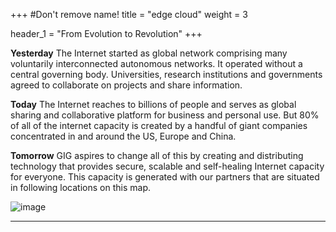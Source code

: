 +++
#Don't remove name!
title = "edge cloud"
weight = 3

header_1 = "From Evolution to Revolution"
+++

**Yesterday**
The Internet started as global network comprising many voluntarily interconnected autonomous networks. It operated without a central governing body. Universities, research institutions and governments agreed to collaborate on projects and share information.

**Today**
The Internet reaches to billions of people and serves as global sharing and collaborative platform for business and personal use. But 80% of all of the internet capacity is created by a handful of giant companies concentrated in and around the US, Europe and China.

**Tomorrow**
GIG aspires to change all of this by creating and distributing technology that provides secure, scalable and self-healing Internet capacity for everyone. This capacity is generated with our partners that are situated in following locations on this map.

![image](/img/partnerworld.png)

***